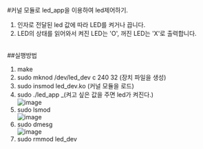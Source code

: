 #커널 모듈로 led_app을 이용하여 led제어하기.<br>

1. 인자로 전달된 led 값에 따라 LED를 켜거나 끕니다.<br>
2. LED의 상태를 읽어와서 켜진 LED는 'O', 꺼진 LED는 'X'로 출력합니다.<br><br>

##실행방법<br>
1. make<br>
2. sudo mknod /dev/led_dev c 240 32   (장치 파일을 생성)
3. sudo insmod led_dev.ko    (커널 모듈을 로드)
4. sudo ./led_app _(켜고 싶은 값을 주면 led가 켜진다.)<br>
![image](https://github.com/rltpwns95/Linux_ubuntu_udoo/assets/124419697/a254730c-3549-482b-b3cc-1e950c57516c)<br>
6. sudo lsmod<br>
![image](https://github.com/rltpwns95/Linux_ubuntu_udoo/assets/124419697/555a38b9-750f-4a4d-adcf-930a0caa661b)<br>
7. sudo dmesg<br>
![image](https://github.com/rltpwns95/Linux_ubuntu_udoo/assets/124419697/011bfa5d-7a7a-4752-bf70-591eaaf38b50)<br>
8. sudo rmmod led_dev
